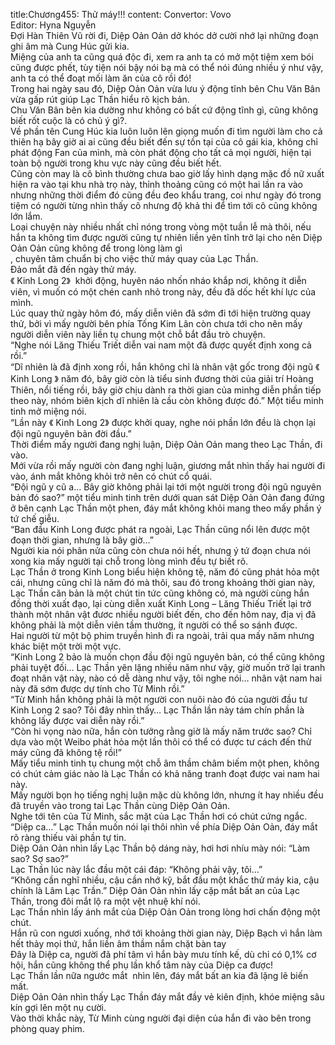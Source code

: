 title:Chương455: Thử máy!!!
content:
Convertor: Vovo<br>Editor: Hyna Nguyễn<br>Đợi Hàn Thiên Vũ rời đi, Diệp Oản Oản dở khóc dở cười nhớ lại những đoạn ghi âm mà Cung Húc gửi kia.<br>Miệng của anh ta cũng quá độc đi, xem ra anh ta có mở một tiệm xem bói cũng được phết, tùy tiện nói bậy nói bạ mà có thể nói đúng nhiều ý như vậy, anh ta có thể đoạt mối làm ăn của cô rồi đó!<br>Trong hai ngày sau đó, Diệp Oản Oản vừa lưu ý động tĩnh bên Chu Văn Bân vừa gấp rút giúp Lạc Thần hiểu rõ kịch bản.<br>Chu Văn Bân bên kia dường như không có bất cứ động tĩnh gì, cũng không biết rốt cuộc là có chủ ý gì?.<br>Về phần tên Cung Húc kia luôn luôn lên giọng muốn đi tìm người làm cho cả thiên hạ bây giờ ai ai cũng đều biết đến sự tồn tại của cô gái kia, không chỉ phát động Fan của mình, mà còn phát động cho tất cả mọi người, hiện tại toàn bộ người trong khu vực này cũng đều biết hết.<br>Cũng còn may là cô bình thường chưa bao giờ lấy hình dạng mặc đồ nữ xuất hiện ra vào tại khu nhà trọ này, thỉnh thoảng cũng có một hai lần ra vào nhưng những thời điểm đó cũng đều đeo khẩu trang, coi như ngày đó trong tiệm có người từng nhìn thấy cô nhưng độ khả thi để tìm tới cô cũng không lớn lắm.<br>Loại chuyện này nhiều nhất chỉ nóng trong vòng một tuần lễ mà thôi, nếu hắn ta không tìm được người cũng tự nhiên liền yên tĩnh trở lại cho nên Diệp Oản Oản cũng không để trong lòng làm gì<br>, chuyên tâm chuẩn bị cho việc thử máy quay của Lạc Thần.<br>Đảo mắt đã đến ngày thử máy.<br>《 Kinh Long 2》  khởi động, huyên náo nhốn nháo khắp nơi, không ít diễn viên, vì muốn có một chén canh nhỏ trong này, đều đã dốc hết khí lực của mình.<br>Lúc quay thử ngày hôm đó, mấy diễn viên đã sớm đi tới hiện trường quay thử, bởi vì mấy người bên phía Tống Kim Lân còn chưa tới cho nên mấy người diễn viên này liền tụ chung một chỗ bắt đầu trò chuyện.<br>“Nghe nói Lăng Thiếu Triết diễn vai nam một đã được quyết định xong cả rồi.”<br>“Dĩ nhiên là đã định xong rồi, hắn không chỉ là nhân vật gốc trong đội ngũ 《 Kinh Long 》 năm đó, bây giờ còn là tiểu sinh đương thời của giải trí Hoàng Thiên, nổi tiếng rồi, bây giờ chịu dành ra thời gian của minhg diễn phần tiếp theo này, nhóm biên kịch dĩ nhiên là cầu còn không được đó.” Một tiểu minh tinh mở miệng nói.<br>“Lần này 《 Kinh Long 2》 được khởi quay, nghe nói phần lớn đều là chọn lại đội ngũ nguyên bản đời đầu.”<br>Thời điểm mấy người đang nghị luận, Diệp Oản Oản mang theo Lạc Thần, đi vào.<br>Mới vừa rồi mấy người còn đang nghị luận, giương mắt nhìn thấy hai người đi vào, ánh mắt không khỏi trở nên có chút cổ quái.<br>“Đội ngũ y cũ a… Bây giờ không phải lại tới một người trong đội ngũ nguyên bản đó sao?” một tiểu minh tinh trên dưới quan sát Diệp Oản Oản đang đứng ở bên cạnh Lạc Thần một phen, đáy mắt không khỏi mang theo mấy phần ý tứ chế giễu.<br>“Ban đầu Kinh Long được phát ra ngoài, Lạc Thần cũng nổi lên được một đoạn thời gian, nhưng là bây giờ…”<br>Người kia nói phân nửa cũng còn chưa nói hết, nhưng ý tứ đoạn chưa nói xong kia mấy người tại chỗ trong lòng mình đều tự biết rõ.<br>Lạc Thần ở trong Kinh Long biểu hiện không tệ, năm đó cũng phát hỏa một cái, nhưng cũng chỉ là năm đó mà thôi, sau đó trong khoảng thời gian này, Lạc Thần căn bản là một chút tin tức cũng không có, mà người cùng hắn đồng thời xuất đạo, lại cùng diễn xuất Kinh Long – Lăng Thiếu Triết lại trở thành một nhân vật đươc nhiều người biết đến, cho đến hôm nay, địa vị đã không phải là một diễn viên tầm thường, ít người có thể so sánh được.<br>Hai người từ một bộ phim truyền hình đi ra ngoài, trải qua mấy năm nhưng khác biệt một trời một vực.<br>“Kinh Long 2 bảo là muốn chọn đầu đội ngũ nguyên bản, có thể cũng không phải tuyệt đối… Lạc Thần yên lặng nhiều năm như vậy, giờ muốn trở lại tranh đoạt nhân vật này, nào có dễ dàng như vậy, tôi nghe nói… nhân vật nam hai này đã sớm được dự tính cho Từ Minh rồi.”<br>“Từ Minh hắn không phải là một người con nuôi nào đó của người đầu tư Kinh Long 2 sao? Tôi đây nhìn thấy… Lạc Thần lần này tám chín phần là không lấy được vai diễn này rồi.”<br>“Còn hi vọng nào nữa, hắn còn tưởng rằng giờ là mấy năm trước sao? Chỉ dựa vào một Weibo phát hỏa một lần thôi có thể có được tư cách đến thử máy cũng đã không tệ rồi!”<br>Mấy tiểu minh tinh tụ chung một chỗ âm thầm châm biếm một phen, không có chút cảm giác nào là Lạc Thần có khả năng tranh đoạt được vai nam hai này.<br>Mấy người bọn họ tiếng nghị luận mặc dù không lớn, nhưng ít hay nhiều đều đã truyền vào trong tai Lạc Thần cùng Diệp Oản Oản.<br>Nghe tới tên của Từ Minh, sắc mặt của Lạc Thần hơi có chút cứng ngắc.<br>“Diệp ca…” Lạc Thần muốn nói lại thôi nhìn về phía Diệp Oản Oản, đáy mắt rõ ràng thiếu vài phần tự tin.<br>Diệp Oản Oản nhìn lấy Lạc Thần bộ dáng này, hơi hơi nhíu mày nói: “Làm sao? Sợ sao?”<br>Lạc Thần lúc này lắc đầu một cái đáp: “Không phải vậy, tôi…”<br>“Không cần nghĩ nhiều, cậu cần nhớ kỹ, bắt đầu một khắc thử máy kia, cậu chính là Lâm Lạc Trần.” Diệp Oản Oản nhìn lấy cặp mắt bất an của Lạc Thần, trong đôi mắt lộ ra một vệt nhuệ khí nói.<br>Lạc Thần nhìn lấy ánh mắt của Diệp Oản Oản trong lòng hơi chấn động một chút.<br>Hắn rũ con ngươi xuống, nhớ tới khoảng thời gian này, Diệp Bạch vì hắn làm hết thảy mọi thứ, hắn liền âm thầm nắm chặt bàn tay<br>Đây là Diệp ca, người đã phí tâm vì hắn bày mưu tính kế, dù chỉ có 0,1% cơ hội, hắn cũng không thể phụ lần khổ tâm này của Diệp ca được!<br>Lạc Thần lần nữa ngước mắt  nhìn lên, đáy mắt bất an kia đã lặng lẽ biến mất.<br>Diệp Oản Oản nhìn thấy Lạc Thần đáy mắt đầy vẻ kiên định, khóe miệng sâu kín gợi lên một nụ cười.<br>Vào thời khắc này, Từ Minh cùng người đại diện của hắn đi vào bên trong phòng quay phim.